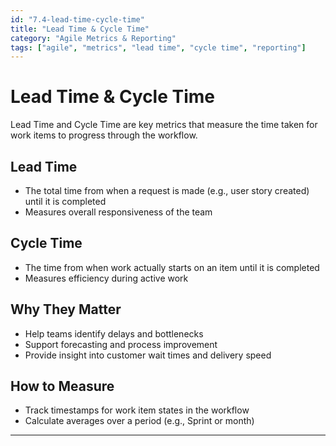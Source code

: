 ```yaml
---
id: "7.4-lead-time-cycle-time"
title: "Lead Time & Cycle Time"
category: "Agile Metrics & Reporting"
tags: ["agile", "metrics", "lead time", "cycle time", "reporting"]
---
```


# Lead Time & Cycle Time

Lead Time and Cycle Time are key metrics that measure the time taken for work items to progress through the workflow.

## Lead Time

- The total time from when a request is made (e.g., user story created) until it is completed  
- Measures overall responsiveness of the team  

## Cycle Time

- The time from when work actually starts on an item until it is completed  
- Measures efficiency during active work  

## Why They Matter

- Help teams identify delays and bottlenecks  
- Support forecasting and process improvement  
- Provide insight into customer wait times and delivery speed  

## How to Measure

- Track timestamps for work item states in the workflow  
- Calculate averages over a period (e.g., Sprint or month)  

---

